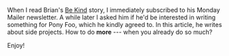 When I read Brian's [Be Kind][bk] story, I immediately subscribed to his Monday Mailer newsletter. A while later I asked him if he'd be interested in writing something for Pony Foo, which he kindly agreed to. In this article, he writes about side projects. How to do **more** --- when you already do so much?

Enjoy!

[bk]: https://briangilham.com/blog/2016/10/10/be-kind
